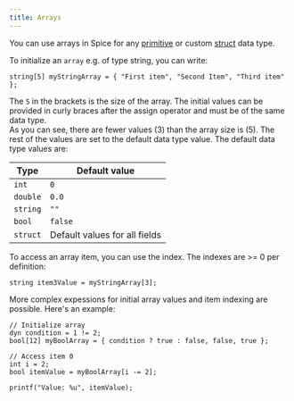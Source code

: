 ```yaml
---
title: Arrays
---
```


You can use arrays in Spice for any [primitive](../data-types) or custom [struct](../structs) data type.

To initialize an `array` e.g. of type string, you can write:
```spice
string[5] myStringArray = { "First item", "Second Item", "Third item" };
```

The `5` in the brackets is the size of the array. The initial values can be provided in curly braces after the assign operator and must be of the same data type. <br>
As you can see, there are fewer values (3) than the array size is (5). The rest of the values are set to the default data type value. The default data type values are:

| Type     | Default value                 |
|----------|-------------------------------|
| `int`    | `0`                           |
| `double` | `0.0`                         |
| `string` | `""`                          |
| `bool`   | `false`                       |
| `struct` | Default values for all fields |

To access an array item, you can use the index. The indexes are >= 0 per definition:
```spice
string item3Value = myStringArray[3];
```

More complex expessions for initial array values and item indexing are possible. Here's an example:
```spice
// Initialize array
dyn condition = 1 != 2;
bool[12] myBoolArray = { condition ? true : false, false, true };

// Access item 0
int i = 2;
bool itemValue = myBoolArray[i -= 2];

printf("Value: %u", itemValue);
```